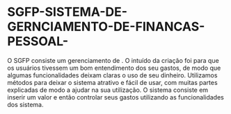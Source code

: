 # SGFP-SISTEMA-DE-GERNCIAMENTO-DE-FINANCAS-PESSOAL-
O SGFP consiste um gerenciamento de . O intuído da criação foi para que os usuários tivessem um bom entendimento dos seu gastos, de modo que algumas funcionalidades deixam claras o uso de seu dinheiro. Utilizamos métodos para deixar o sistema atrativo e fácil de usar, com muitas partes explicadas de modo a ajudar na sua utilização. O sistema consiste em inserir um valor e então controlar seus gastos utilizando as funcionalidades dos sistema.
